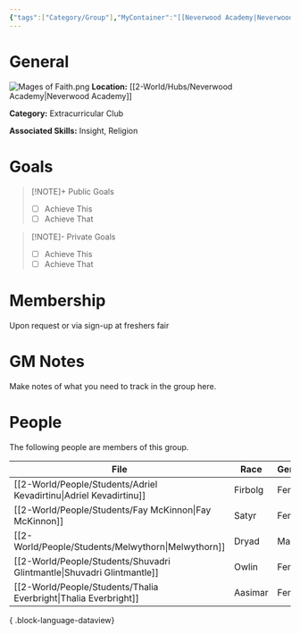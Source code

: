 ```yaml
---
{"tags":["Category/Group"],"MyContainer":"[[Neverwood Academy|Neverwood Academy]]","MyCategory":"Extracurricular Club","image":"Mages of Faith.png","obsidianUIMode":"preview","leaders":null,"staff":null,"members":null,"initiates":null,"primary_contact":null,"Skill1":"Insight","Skill2":"Religion","dg-publish":true,"dg-path":"World/Groups/Extracurricular Club/Student-Mages of Faith.md","permalink":"/world/groups/extracurricular-club/student-mages-of-faith/","dgPassFrontmatter":true,"updated":"2025-10-04T00:48:20.000+01:00"}
---
```



# General

![Mages of Faith.png](/img/user/z_Assets/Extracurriculars/Mages%20of%20Faith.png)
**Location:** [[2-World/Hubs/Neverwood Academy\|Neverwood Academy]]

**Category:** Extracurricular Club

**Associated Skills:** Insight, Religion

# Goals

> [!NOTE]+ Public Goals
> - [ ] Achieve This
> - [ ] Achieve That

> [!NOTE]- Private Goals
> - [ ] Achieve This
> - [ ] Achieve That

# Membership
Upon request or via sign-up at freshers fair

# GM Notes

Make notes of what you need to track in the group here. 


# People

The following people are members of this group.  


| File                                                                      | Race    | Gender | College     |
| ------------------------------------------------------------------------- | ------- | ------ | ----------- |
| [[2-World/People/Students/Adriel Kevadirtinu\|Adriel Kevadirtinu]]     | Firbolg | Female | Lorehold    |
| [[2-World/People/Students/Fay McKinnon\|Fay McKinnon]]                 | Satyr   | Female | Silverquill |
| [[2-World/People/Students/Melwythorn\|Melwythorn]]                     | Dryad   | Male   | Witherbloom |
| [[2-World/People/Students/Shuvadri Glintmantle\|Shuvadri Glintmantle]] | Owlin   | Female | Silverquill |
| [[2-World/People/Students/Thalia Everbright\|Thalia Everbright]]       | Aasimar | Female | Silverquill |

{ .block-language-dataview}
